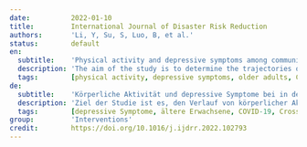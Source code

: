 ```yaml
---
date:          2022-01-10
title:         International Journal of Disaster Risk Reduction
authors:       'Li, Y, Su, S, Luo, B, et al.'
status:        default
en:
  subtitle:    'Physical activity and depressive symptoms among community-dwelling older adults in the COVID-19 pandemic era: A three-wave cross-lagged study'
  description: 'The aim of the study is to determine the trajectories of physical activity and depressive symptoms and their reciprocal relationship among community-dwelling older adults in the COVID-19 pandemic era. The study population consisted of a cohort of 511 participants aged 60 years and over, who were recruited from eight community health centers in Yaan, China. The Physical Activity Scale for the Elderly and the Patient Health Questionnaire were respectively used to measure physical activity and depressive symptoms at three time points: before the COVID-19 outbreak (T0), during the outbreak period (T1), and after the subsidence of COVID-19 (T2). The results revealed that physical activity and depressive symptoms fluctuated substantially across T0, T1, and T2. In addition, more severe depressive symptoms at T0 and T1 were significantly associated with lower levels of physical activity at T1 and T2, but the obverse direction of physical activity being associated with subsequent depressive symptoms was not observed in the current study. These findings highlight the importance of supporting old people to remain physically active and combat mental distress early in a pandemic, and prevention and management of depressive symptoms may also be beneficial to promote physical activity.'
  tags:        [physical activity, depressive symptoms, older adults, COVID-19, cross-lagged panel model, longitudinal design]
de:
  subtitle:    'Körperliche Aktivität und depressive Symptome bei in der Gemeinschaft lebenden älteren Erwachsenen in der Ära der COVID-19-Pandemie: Eine dreiwellige Cross-Lagged-Studie '
  description: 'Ziel der Studie ist es, den Verlauf von körperlicher Aktivität und depressiven Symptomen sowie deren wechselseitige Beziehung bei in der Gemeinschaft lebenden älteren Erwachsenen in der COVID-19-Pandemie-Ära zu bestimmen. Die Studienpopulation bestand aus einer Kohorte von 511 Teilnehmern im Alter von 60 Jahren und älter, die aus acht kommunalen Gesundheitszentren in Yaan, China, rekrutiert wurden. Mit der Physical Activity Scale for the Elderly und dem Patient Health Questionnaire wurden die körperliche Aktivität und die depressiven Symptome zu drei Zeitpunkten gemessen: vor dem Ausbruch von COVID-19 (T0), während des Ausbruchs (T1) und nach dem Abklingen von COVID-19 (T2). Die Ergebnisse zeigten, dass die körperliche Aktivität und die depressiven Symptome zwischen T0, T1 und T2 erheblich schwankten. Darüber hinaus waren schwerere depressive Symptome zu T0 und T1 signifikant mit einem niedrigeren Niveau an körperlicher Aktivität zu T1 und T2 verbunden, aber die umgekehrte Richtung, dass körperliche Aktivität mit späteren depressiven Symptomen verbunden ist, wurde in der aktuellen Studie nicht beobachtet. Diese Ergebnisse unterstreichen, wie wichtig es ist, alte Menschen dabei zu unterstützen, körperlich aktiv zu bleiben und psychische Belastungen frühzeitig zu bekämpfen, und die Prävention und Behandlung depressiver Symptome kann auch zur Förderung körperlicher Aktivität beitragen.' 
  tags:        [depressive Symptome, ältere Erwachsene, COVID-19, Cross-Lagged-Panel-Modell, Längsschnittdesign, Körperliche Aktivität]
group:         'Interventions'
credit:        https://doi.org/10.1016/j.ijdrr.2022.102793
---
```

